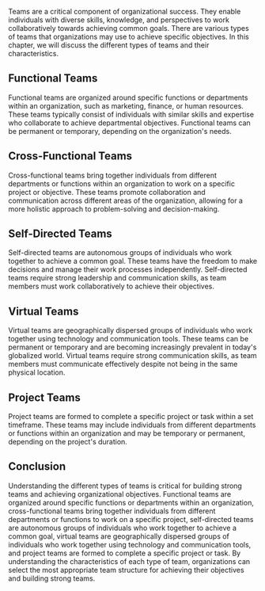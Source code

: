 

Teams are a critical component of organizational success. They enable individuals with diverse skills, knowledge, and perspectives to work collaboratively towards achieving common goals. There are various types of teams that organizations may use to achieve specific objectives. In this chapter, we will discuss the different types of teams and their characteristics.

Functional Teams
----------------

Functional teams are organized around specific functions or departments within an organization, such as marketing, finance, or human resources. These teams typically consist of individuals with similar skills and expertise who collaborate to achieve departmental objectives. Functional teams can be permanent or temporary, depending on the organization's needs.

Cross-Functional Teams
----------------------

Cross-functional teams bring together individuals from different departments or functions within an organization to work on a specific project or objective. These teams promote collaboration and communication across different areas of the organization, allowing for a more holistic approach to problem-solving and decision-making.

Self-Directed Teams
-------------------

Self-directed teams are autonomous groups of individuals who work together to achieve a common goal. These teams have the freedom to make decisions and manage their work processes independently. Self-directed teams require strong leadership and communication skills, as team members must work collaboratively to achieve their objectives.

Virtual Teams
-------------

Virtual teams are geographically dispersed groups of individuals who work together using technology and communication tools. These teams can be permanent or temporary and are becoming increasingly prevalent in today's globalized world. Virtual teams require strong communication skills, as team members must communicate effectively despite not being in the same physical location.

Project Teams
-------------

Project teams are formed to complete a specific project or task within a set timeframe. These teams may include individuals from different departments or functions within an organization and may be temporary or permanent, depending on the project's duration.

Conclusion
----------

Understanding the different types of teams is critical for building strong teams and achieving organizational objectives. Functional teams are organized around specific functions or departments within an organization, cross-functional teams bring together individuals from different departments or functions to work on a specific project, self-directed teams are autonomous groups of individuals who work together to achieve a common goal, virtual teams are geographically dispersed groups of individuals who work together using technology and communication tools, and project teams are formed to complete a specific project or task. By understanding the characteristics of each type of team, organizations can select the most appropriate team structure for achieving their objectives and building strong teams.
